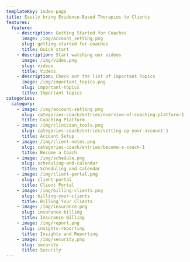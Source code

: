 ```yaml
---
templateKey: index-page
title: Easily bring Evidence-Based Therapies to Clients
features:
  feature:
    - description: Getting Started for Coaches
      image: /img/account_setting.png
      slug: getting-started-for-coaches
      title: Quick start
    - description: Start watching our videos
      image: /img/video.png
      slug: videos
      title: Videos
    - description: Check out the list of Important Topics
      image: /img/important_topics.png
      slug: important-topics
      title: Important topics
categories:
  category:
    - image: /img/account-setting.png
      slug: categories-coach/entries/overview-of-coaching-platform-1
      title: Coaching Platform
    - image: /img/clinician_tools.png
      slug: categories-coach/entries/setting-up-your-account-1
      title: Account Setup
    - image: /img/client-notes.png
      slug: categories-coach/entries/become-a-coach-1
      title: Become a Coach
    - image: /img/schedule.png
      slug: scheduling-and-calendar
      title: Scheduling and Calendar
    - image: /img/client-portal.png
      slug: client-portal
      title: Client Portal
    - image: /img/billing-clients.png
      slug: billing-your-clients
      title: Billing Your Clients
    - image: /img/insurance.png
      slug: insurance-billing
      title: Insurance Billing
    - image: /img/report.png
      slug: insights-reporting
      title: Insights and Reporting
    - image: /img/security.png
      slug: security
      title: Security
---
```


